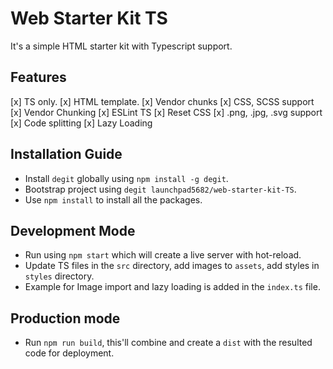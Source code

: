 # Web Starter Kit TS

It's a simple HTML starter kit with Typescript support.

## Features

[x] TS only.
[x] HTML template.
[x] Vendor chunks
[x] CSS, SCSS support
[x] Vendor Chunking
[x] ESLint TS
[x] Reset CSS
[x] .png, .jpg, .svg support
[x] Code splitting
[x] Lazy Loading

## Installation Guide

- Install `degit` globally using `npm install -g degit`.
- Bootstrap project using `degit launchpad5682/web-starter-kit-TS`.
- Use `npm install` to install all the packages.

## Development Mode

- Run using `npm start` which will create a live server with hot-reload.
- Update TS files in the `src` directory, add images to `assets`, add styles in `styles` directory.
- Example for Image import and lazy loading is added in the `index.ts` file.

## Production mode

- Run `npm run build`, this'll combine and create a `dist` with the resulted code for deployment.

